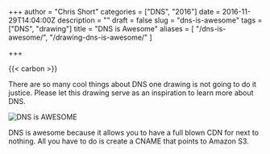 +++
author = "Chris Short"
categories = ["DNS", "2016"]
date = 2016-11-29T14:04:00Z
description = ""
draft = false
slug = "dns-is-awesome"
tags = ["DNS", "drawing"]
title = "DNS is Awesome"
aliases = [
    "/dns-is-awesome/",
    "/drawing-dns-is-awesome/"
    ]

+++

{{< carbon >}}

There are so many cool things about DNS one drawing is not going to do it justice. Please let this drawing serve as an inspiration to learn more about DNS.

![DNS is AWESOME](https://shortcdn.com/chrisshort/drawings/DNS-is-AWESOME.png)

DNS is awesome because it allows you to have a full blown CDN for next to nothing. All you have to do is create a CNAME that points to Amazon S3.
